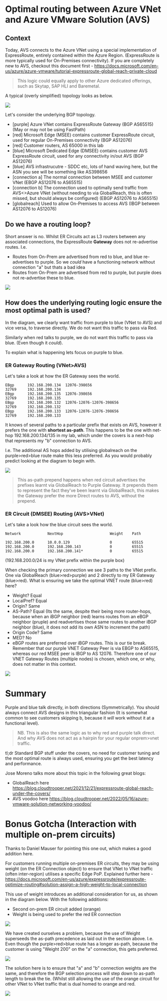 # Optimal routing between Azure VNet and Azure VMware Solution (AVS)

## Context

Today, AVS connects to the Azure VNet using a special implementation of ExpressRoute, entirely contained within the Azure Region. (ExpressRoute is more typically used for On-Premises connectivity). If you are completely new to AVS, checkout this document first - https://docs.microsoft.com/en-us/azure/azure-vmware/tutorial-expressroute-global-reach-private-cloud

> This logic could equally apply to other Azure dedicated offerings, such as Skytap, SAP HLI and Baremetal.

A typical (overly simplified) topology looks as below.

![](images/2022-01-31-21-44-41.png)

Let's consider the underlying BGP topology.

- [purple] Azure VNet contains ExpressRoute Gateway (BGP AS65515) (May or may not be using FastPath)
- [red] Microsoft Edge (MSEE) contains customer ExpressRoute circuit, used for regular On-Premises connectivity (BGP AS12076)
- [red] Customer routers, AS 65000 in this lab
- [blue] Microsoft Dedicated Edge (DMSEE) contains customer AVS ExpressRoute circuit, used for any connectivity in/out AVS (BGP AS12076)
- [blue] AVS infrastrucutre - SDDC etc, lots of hand waving here, but the ASN you see will be something like AS398656
- [connection a] The normal connection between MSEE and customer VNet (EBGP AS12076 to AS65515)
- [connection b] The connection used to optimally send traffic from AVS<>Azure VNet (without needing to via GlobalReach, this is often missed, but should always be configured) (EBGP AS12076 to AS65515)
- [globalreach] Used to allow On-Premises to access AVS (IBGP between AS12076 to AS12076)

## Do we have a routing loop?

Short answer is no. Whilst ER Circuits act as L3 routers between any associated connections, the ExpressRoute **Gateway** does not re-advertise routes. I.e.

- Routes from On-Prem are advertised from red to blue, and blue re-advertises to purple. So we _could_ have a functioning network without connection "a" but thats a bad idea
- Routes from On-Prem are advertised from red to purple, but purple does not re-advertise these to blue.

![](images/2022-01-31-21-53-26.png)

## How does the underlying routing logic ensure the most optimal path is used?

In the diagram, we clearly want traffic from purple to blue (VNet to AVS) and vice versa, to traverse directly. We do not want this traffic to pass via Red.

Similarly when red talks to purple, we do not want this traffic to pass via blue. (Even though it _could_).

To explain what is happening lets focus on purple to blue.

### ER Gateway Routing (VNet>AVS)

Let's take a look at how the ER Gateway sees the world.

```
EBgp      192.168.200.134  12076-398656                               32769     192.168.200.134
EBgp      192.168.200.135  12076-398656                               32769     192.168.200.135
EBgp      192.168.200.132  12076-12076-12076-398656                   32769     192.168.200.132
EBgp      192.168.200.133  12076-12076-12076-398656                   32769     192.168.200.133
```

It knows of several paths to a particular prefix that exists on AVS, however it prefers the one with **shortest as-path**. This happens to be the one with net-hop 192.168.200.134/135 in my lab, which under the covers is a next-hop that represents my "b" connection to AVS.

I.e. The additional AS hops added by utilising globalreach on the purple>red>blue route make this less preferred. As you would probably predict looking at the diagram to begin with.

![](images/2022-01-31-22-05-08.png)

> This as-path prepend happens when red circuit advertises the prefixes learnt via GlobalReach to Purple Gateway. It prepends them to represent the fact they've been learnt via GlobalReach, this makes the Gateway prefer the more Direct routes to AVS, without the prepend.

### ER Circuit (DMSEE) Routing (AVS>VNet)

Let's take a look how the blue circuit sees the world.

```
Network            NextHop                     Weight    Path

192.168.200.0      10.0.0.129                  0         65515
192.168.200.0      192.168.200.143             0         65515
192.168.200.0      192.168.200.141*            0         65515
```

(192.168.200.0/24 is my VNet prefix within the purple box)

When checking the primary connection we see 3 paths to the VNet prefix. One via GlobalReach (blue>red>purple) and 2 directly to my ER Gateway (blue>red). What is ensuring we take the optimal VNET route (blue>red) here? 

- Weight? Equal
- LocalPref? Equal
- Origin? Same
- AS-Path? Equal (Its the same, despite their being more router-hops, because when an iBGP neighbor (red) learns routes from an eBGP neighbor (pruple) and readvertises those same routes to another iBGP neighbor (blue), it does not add its own ASN to increment the path)
- Origin Code? Same
- MED? No
- eBGP routes are preferred over iBGP routes. This is our tie break. Remember that our purple VNET Gateway Peer is via EBGP to AS65515, whereas our red MSEE peer is IBGP to AS 12076. Therefore one of our VNET Gateway Routes (multiple nodes) is chosen, which one, or why, does not matter in this context.

![](images/210215.png)

# Summary

Purple and blue talk directly, in both directions (Symmetrically). You should always connect AVS designs in this triangular fashion (It is somewhat common to see customers skipping b, because it _will_ work without it at a functional level).

> NB. This is also the same logic as to why red and purple talk direct. And why AVS does not act as a hairpin for your regular onprem>vnet traffic.

tl;dr Standard BGP stuff under the covers, no need for customer tuning and the most optimal route is always used, ensuring you get the best latency and performance.

Jose Moreno talks more about this topic in the following great blogs:
- GlobalReach here https://blog.cloudtrooper.net/2021/12/21/expressroute-global-reach-under-the-covers/
- AVS voodoo here https://blog.cloudtrooper.net/2022/05/16/azure-vmware-solution-networking-voodoo/

# Bonus Gotcha (Interaction with multiple on-prem circuits)

Thanks to Daniel Mauser for pointing this one out, which makes a good addition here.

For customers running multiple on-premises ER circuits, they may be using weight (on the ER Connection object) to ensure that VNet to VNet traffic (often inter-region) utilises a specific Edge PoP. Explained further here - https://docs.microsoft.com/en-us/azure/expressroute/expressroute-optimize-routing#solution-assign-a-high-weight-to-local-connection

This use of weight introduces an additional consideration for us, as shown in the diagram below. With the following additions:

- Second on-prem ER circuit added (orange)
- Weight is being used to prefer the red ER connection

![](images/2022-02-01-08-52-46.png)

We have created ourselves a problem, because the use of Weight superseeds the as-path precedence as laid out in the section above. I.e. Even though the purple>red>blue route has a longer as-path, because the customer is using "Weight 200" on the "a" connection, this gets preferred.

![](images/2022-02-01-08-54-20.png)

The solution here is to ensure that "a" and "b" connection weights are the same, and therefore the BGP selection process will step down to as-path length to break the tie. (Whilst still allowing the use of the orange circuit for other VNet to VNet traffic that is dual homed to orange and red.

![](images/2022-02-01-08-55-34.png)
